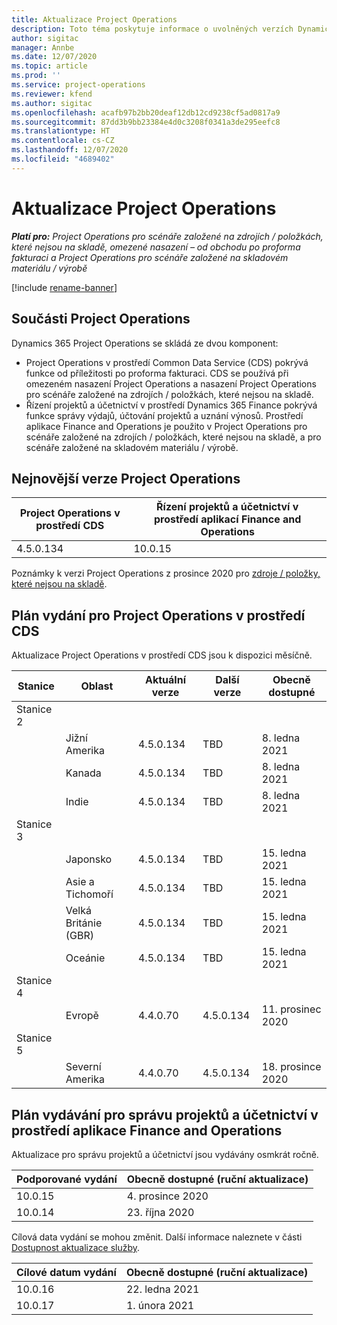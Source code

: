 ```yaml
---
title: Aktualizace Project Operations
description: Toto téma poskytuje informace o uvolněných verzích Dynamics 365 Project Operations.
author: sigitac
manager: Annbe
ms.date: 12/07/2020
ms.topic: article
ms.prod: ''
ms.service: project-operations
ms.reviewer: kfend
ms.author: sigitac
ms.openlocfilehash: acafb97b2bb20deaf12db12cd9238cf5ad0817a9
ms.sourcegitcommit: 87dd3b9bb23384e4d0c3208f0341a3de295eefc8
ms.translationtype: HT
ms.contentlocale: cs-CZ
ms.lasthandoff: 12/07/2020
ms.locfileid: "4689402"
---
```

# <a name="project-operations-updates"></a>Aktualizace Project Operations

_**Platí pro:** Project Operations pro scénáře založené na zdrojích / položkách, které nejsou na skladě, omezené nasazení – od obchodu po proforma fakturaci a Project Operations pro scénáře založené na skladovém materiálu / výrobě_

[!include [rename-banner](~/includes/cc-data-platform-banner.md)]

## <a name="project-operations-components"></a>Součásti Project Operations

Dynamics 365 Project Operations se skládá ze dvou komponent:

- Project Operations v prostředí Common Data Service (CDS) pokrývá funkce od příležitosti po proforma fakturaci. CDS se používá při omezeném nasazení Project Operations a nasazení Project Operations pro scénáře založené na zdrojích / položkách, které nejsou na skladě.
- Řízení projektů a účetnictví v prostředí Dynamics 365 Finance pokrývá funkce správy výdajů, účtování projektů a uznání výnosů. Prostředí aplikace Finance and Operations je použito v Project Operations pro scénáře založené na zdrojích / položkách, které nejsou na skladě, a pro scénáře založené na skladovém materiálu / výrobě.

## <a name="project-operations-latest-version"></a>Nejnovější verze Project Operations

| Project Operations v prostředí CDS | Řízení projektů a účetnictví v prostředí aplikací Finance and Operations |
| --- | --- |
| 4.5.0.134 | 10.0.15 |

Poznámky k verzi Project Operations z prosince 2020 pro [zdroje / položky, které nejsou na skladě](whats-new-dec-2020-resource-based.md).

## <a name="release-schedule-for-project-operations-on-cds-environment"></a>Plán vydání pro Project Operations v prostředí CDS

Aktualizace Project Operations v prostředí CDS jsou k dispozici měsíčně. 

| Stanice   | Oblast        | Aktuální verze | Další verze | Obecně dostupné |
|-----------|---------------|-----------------|--------------|---------------------|
| Stanice 2 |   &nbsp;      |    &nbsp;       | &nbsp;       |      &nbsp;         |
|   &nbsp;  | Jižní Amerika |  4.5.0.134       | TBD     | 8. ledna 2021           |
|    &nbsp; | Kanada        |  4.5.0.134       | TBD     | 8. ledna 2021          |
|   &nbsp;  | Indie         |  4.5.0.134       | TBD     | 8. ledna 2021           |
| Stanice 3  |      &nbsp;   |     &nbsp;      |     &nbsp;   |      &nbsp;         |
|   &nbsp;  | Japonsko         |  4.5.0.134       | TBD     | 15. ledna 2021           |
|   &nbsp;  | Asie a Tichomoří  |  4.5.0.134       | TBD     | 15. ledna 2021           |
|   &nbsp;  | Velká Británie (GBR) |  4.5.0.134       | TBD     | 15. ledna 2021           |
|   &nbsp;  | Oceánie       |  4.5.0.134       | TBD     | 15. ledna 2021           |
| Stanice 4 |     &nbsp;    |     &nbsp;      |     &nbsp;   |      &nbsp;         |
|   &nbsp;  | Evropě        |  4.4.0.70       | 4.5.0.134     | 11. prosinec 2020           |
| Stanice 5 |     &nbsp;    |     &nbsp;      |     &nbsp;   |      &nbsp;         |
|   &nbsp;  | Severní Amerika |  4.4.0.70       | 4.5.0.134     | 18. prosince 2020           |

## <a name="release-schedule-for-project-management-and-accounting-in-the-finance-and-operations-apps-environment"></a>Plán vydávání pro správu projektů a účetnictví v prostředí aplikace Finance and Operations

Aktualizace pro správu projektů a účetnictví jsou vydávány osmkrát ročně.

| Podporované vydání | Obecně dostupné (ruční aktualizace) |
| --- | --- |
| 10.0.15 | 4. prosince 2020 |
| 10.0.14 | 23. října 2020 |

Cílová data vydání se mohou změnit. Další informace naleznete v části [Dostupnost aktualizace služby](https://docs.microsoft.com/dynamics365/fin-ops-core/fin-ops/get-started/public-preview-releases?toc=/dynamics365/finance/toc.json).

| Cílové datum vydání | Obecně dostupné (ruční aktualizace) |
| --- | --- |
| 10.0.16 | 22. ledna 2021 |
| 10.0.17 | 1. února 2021 |

